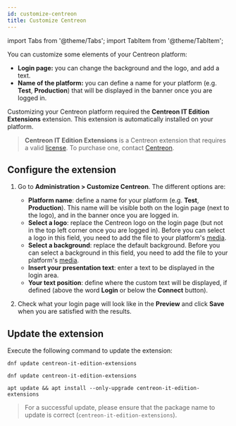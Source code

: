 ```yaml
---
id: customize-centreon
title: Customize Centreon
---
```

import Tabs from '@theme/Tabs';
import TabItem from '@theme/TabItem';

You can customize some elements of your Centreon platform:

- **Login page:** you can change the background and the logo, and add a text.
- **Name of the platform:** you can define a name for your platform (e.g. **Test**, **Production**) that will be displayed in the banner once you are logged in.

Customizing your Centreon platform required the **Centreon IT Edition Extensions** extension. This extension is automatically installed on your platform.

> **Centreon IT Edition Extensions** is a Centreon extension that requires a valid [license](../administration/licenses.md).
> To purchase one, contact [Centreon](mailto:sales@centreon.com).

## Configure the extension

1. Go to **Administration > Customize Centreon**. The different options are:
   
   - **Platform name**: define a name for your platform (e.g. **Test**, **Production**). This name will be visible both on the login page (next to the logo), and in the banner once you are logged in.
   - **Select a logo**: replace the Centreon logo on the login page (but not in the top left corner once you are logged in). Before you can select a logo in this field, you need to add the file to your platform's [media](./parameters/medias.md).
   - **Select a background**: replace the default background. Before you can select a background in this field, you need to add the file to your platform's [media](./parameters/medias.md).
   - **Insert your presentation text**: enter a text to be displayed in the login area.
   - **Your text position**: define where the custom text will be displayed, if defined (above the word **Login** or below the **Connect** button).

2. Check what your login page will look like in the **Preview** and click **Save** when you are satisfied with the results.

## Update the extension

Execute the following command to update the extension:

<Tabs groupId="sync">
<TabItem value="Alma / RHEL / Oracle Linux 8" label="Alma / RHEL / Oracle Linux 8">

``` shell
dnf update centreon-it-edition-extensions
```

</TabItem>
<TabItem value="Alma / RHEL / Oracle Linux 9" label="Alma / RHEL / Oracle Linux 9">

``` shell
dnf update centreon-it-edition-extensions
```

</TabItem>
<TabItem value="Debian 11 & 12" label="Debian 11 & 12">

```shell
apt update && apt install --only-upgrade centreon-it-edition-extensions
```

</TabItem>
</Tabs>

> For a successful update, please ensure that the package name to update is correct (``centreon-it-edition-extensions``).
